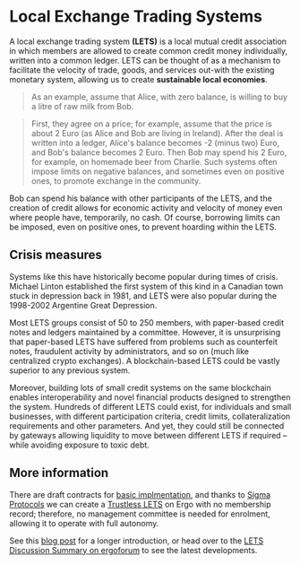 # Local Exchange Trading Systems

A local exchange trading system **(LETS)** is a local mutual credit association in which members are allowed to create common credit money individually,  written into a common ledger. LETS can be thought of as a mechanism to facilitate the velocity of trade, goods, and services out-with the existing monetary system, allowing us to create **sustainable local economies**.

> As an example, assume that Alice, with zero balance, is willing to buy a litre of raw milk from Bob.

> First, they agree on a price; for example, assume that the price is about 2 Euro (as Alice and Bob are living in Ireland). After the deal is written into a ledger, Alice's balance becomes -2 (minus two) Euro, and Bob's balance becomes 2 Euro. Then Bob may spend his 2 Euro, for example, on homemade beer from Charlie. Such systems often impose limits on negative balances, and sometimes even on positive ones, to promote exchange in the community.

Bob can spend his balance with other participants of the LETS, and the creation of credit allows for economic activity and velocity of money even where people have, temporarily, no cash. Of course, borrowing limits can be imposed, even on positive ones, to prevent hoarding within the LETS. 

## Crisis measures

Systems like this have historically become popular during times of crisis. Michael Linton established the first system of this kind in a Canadian town stuck in depression back in 1981, and LETS were also popular during the 1998-2002 Argentine Great Depression.

Most LETS groups consist of 50 to 250 members, with paper-based credit notes and ledgers maintained by a committee. However, it is unsurprising that paper-based LETS have suffered from problems such as counterfeit notes, fraudulent activity by administrators, and so on (much like centralized crypto exchanges). A blockchain-based LETS could be vastly superior to any previous system.

Moreover, building lots of small credit systems on the same blockchain enables interoperability and novel financial products designed to strengthen the system. Hundreds of different LETS could exist, for individuals and small businesses, with different participation criteria, credit limits, collateralization requirements and other parameters. And yet, they could still be connected by gateways allowing liquidity to move between different LETS if required – while avoiding exposure to toxic debt.

## More information

There are draft contracts for [basic implmentation](basic-imp.md), and thanks to [Sigma Protocols](/dev/scs/sigma/) we can create a [Trustless LETS](trustless-lets.md) on Ergo with no membership record; therefore, no management committee is needed for enrolment, allowing it to operate with full autonomy.

See this [blog post](https://ergoplatform.org/en/blog/2021-07-01-lets-start-the-discussion/) for a longer introduction, or head over to the [LETS Discussion Summary on ergoforum](https://www.ergoforum.org/t/lets-discussion-summary/3492) to see the latest developments. 



